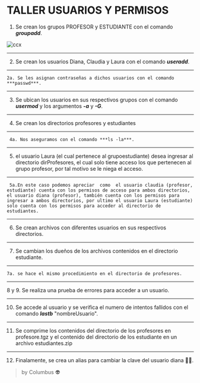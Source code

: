 # TALLER USUARIOS Y PERMISOS

 
1. Se crean los grupos PROFESOR y ESTUDIANTE con el comando ***groupadd***.




![ccx](https://user-images.githubusercontent.com/100176897/165018138-99ae9db9-74df-4d44-916a-2979d84b9877.jpg)



-----

2. Se crean los usuarios Diana, Claudia y Laura con el comando ***useradd***.





------

    2a. Se les asignan contraseñas a dichos usuarios con el comando ***passwd***.





------

3. Se ubican los usuarios en sus respectivos grupos con el comando ***usermod*** y los argumentos ***-a*** y ***-G***.




-----

4. Se crean los directorios profesores y estudiantes 




-------

     4a. Nos aseguramos con el comando ***ls -la***.
 
 
 
 
 
 
 -------
 
 5. el usuario Laura (el cual pertenece al grupoestudiante) desea ingresar al directorio dirProfesores, el cual solo tiene acceso los que pertenecen al grupo profesor, por tal motivo se le niega el acceso.
 
 
 
 --------
     5a.En este caso podemos apreciar  como  el usuario claudia (profesor, estudiante) cuenta con los permisos de acceso para ambos directorios, el usuario diana (profesor), también cuenta con los permisos para ingresar a ambos directorios, por ultimo el usuario Laura (estudiante) solo cuenta con los permisos para acceder al directorio de estudiantes.
 
 
 
 ------
 
 6. Se crean archivos con diferentes usuarios en sus respectivos directorios.



--------
 7. Se cambian los dueños de los archivos contenidos en el directorio estudiante.


--------
    7a. se hace el mismo procedimiento en el directorio de profesores.



----------

8 y 9. Se realiza una prueba de errores para acceder a un usuario.



----------

10. Se accede al usuario y se verifica el numero de intentos fallidos con el comando ***lastb*** "nombreUsuario".


-------

11. Se comprime los contenidos del directorio de los profesores en profesore.tgz y
el contenido del directorio de los estudiante en un archivo estudiantes.zip



------------------------

12. Finalamente, se crea un alias para cambiar la clave del usuario diana 👩🏽.


 
 

> by Columbus 👽


